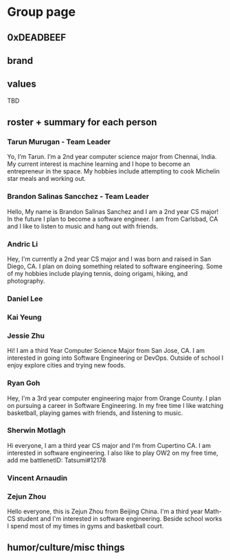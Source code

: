 # Group page

## 0xDEADBEEF

## brand



## values

TBD


## roster + summary for each person

### Tarun Murugan - Team Leader

Yo, I’m Tarun. I’m a 2nd year computer science major from Chennai, India. My current interest is machine learning and I hope to become an entrepreneur in the space. My hobbies include attempting to cook Michelin star meals and working out.

### Brandon Salinas Sancchez - Team Leader

Hello, My name is Brandon Salinas Sanchez and I am a 2nd year CS major! In the future I plan to become a software engineer. I am from Carlsbad, CA and I like to listen to music and hang out with friends.

### Andric Li

Hey, I'm currently a 2nd year CS major and I was born and raised in San Diego, CA. I plan on doing something related to software engineering. Some of my hobbies include playing tennis, doing origami, hiking, and photography.

### Daniel Lee

### Kai Yeung

### Jessie Zhu 

Hi! I am a third Year Computer Science Major from San Jose, CA. I am interested in going into Software Engineering or DevOps. Outside of school I enjoy explore cities and trying new foods. 

### Ryan Goh

Hey, I'm a 3rd year computer engineering major from Orange County. I plan on pursuing a career in Software Engineering. In my free time I like watching basketball, playing games with friends, and listening to music.

### Sherwin Motlagh

Hi everyone, I am a third year CS major and I'm from Cupertino CA. I am interested in software engineering. I also like to play OW2 on my free time, add me battlenetID: Tatsumi#12178 

### Vincent Arnaudin

### Zejun Zhou

Hello everyone, this is Zejun Zhou from Beijing China. I'm a third year Math-CS student and I'm interested in software engineering. Beside school works I spend most of my times in gyms and basketball court. 




## humor/culture/misc things
